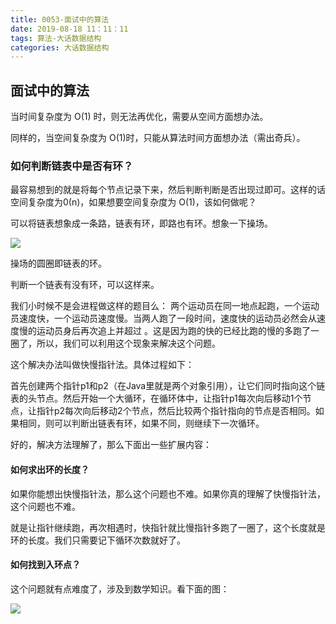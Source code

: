 ```yaml
---
title: 0053-面试中的算法
date: 2019-08-18 11：11：11
tags: 算法-大话数据结构
categories: 大话数据结构
---
```




## 面试中的算法



当时间复杂度为 O(1) 时，则无法再优化，需要从空间方面想办法。

同样的，当空间复杂度为 O(1)时，只能从算法时间方面想办法（需出奇兵）。



### 如何判断链表中是否有环？

最容易想到的就是将每个节点记录下来，然后判断判断是否出现过即可。这样的话空间复杂度为0(n)，如果想要空间复杂度为 O(1)，该如何做呢？

可以将链表想象成一条路，链表有环，即路也有环。想象一下操场。

![](https://timgsa.baidu.com/timg?image&quality=80&size=b9999_10000&sec=1574176264655&di=d230987c76ffce6b2f6c2e6c29da9eaa&imgtype=0&src=http%3A%2F%2Fimgs.focus.cn%2Fupload%2Fnews%2F7709%2Fb_77082888.jpg)

操场的圆圈即链表的环。

判断一个链表有没有环，可以这样来。

我们小时候不是会进程做这样的题目么： 两个运动员在同一地点起跑，一个运动员速度快，一个运动员速度慢。当两人跑了一段时间，速度快的运动员必然会从速度慢的运动员身后再次追上并超过 。这是因为跑的快的已经比跑的慢的多跑了一圈了，所以，我们可以利用这个现象来解决这个问题。

这个解决办法叫做快慢指针法。具体过程如下：

首先创建两个指针p1和p2（在Java里就是两个对象引用），让它们同时指向这个链表的头节点。然后开始一个大循环，在循环体中，让指针p1每次向后移动1个节点，让指针p2每次向后移动2个节点，然后比较两个指针指向的节点是否相同。如果相同，则可以判断出链表有环，如果不同，则继续下一次循环。

好的，解决方法理解了，那么下面出一些扩展内容：

#### 如何求出环的长度？

如果你能想出快慢指针法，那么这个问题也不难。如果你真的理解了快慢指针法，这个问题也不难。

就是让指针继续跑，再次相遇时，快指针就比慢指针多跑了一圈了，这个长度就是环的长度。我们只需要记下循环次数就好了。



#### 如何找到入环点？

这个问题就有点难度了，涉及到数学知识。看下面的图：

![](linklist_ring.png)